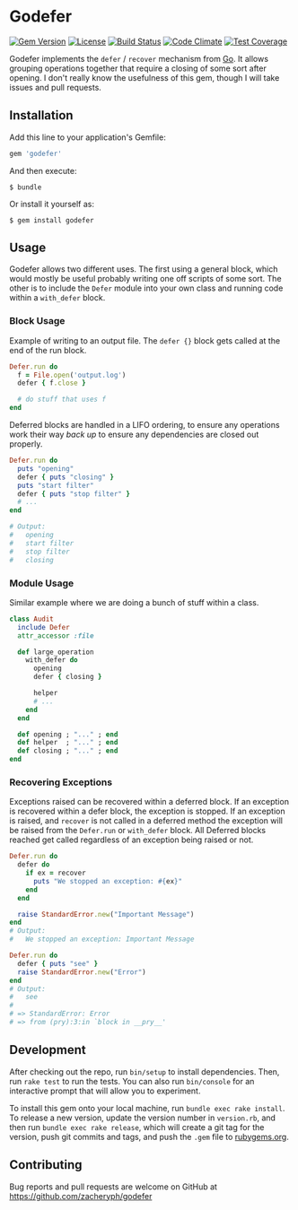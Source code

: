 # Godefer

[![Gem Version](https://img.shields.io/gem/v/godefer.svg)](https://rubygems.org/gems/godefer)
[![License](https://img.shields.io/badge/license-mit-blue.svg)](https://raw.githubusercontent.com/zacheryph/godefer/master/LICENSE)
[![Build Status](https://travis-ci.org/zacheryph/godefer.svg?branch=master)](https://travis-ci.org/zacheryph/godefer)
[![Code Climate](https://codeclimate.com/github/zacheryph/godefer/badges/gpa.svg)](https://codeclimate.com/github/zacheryph/godefer)
[![Test Coverage](https://codeclimate.com/github/zacheryph/godefer/badges/coverage.svg)](https://codeclimate.com/github/zacheryph/godefer/coverage)

Godefer implements the `defer` / `recover` mechanism from [Go](https://golang.org).  It allows grouping operations together that require a closing of some sort after opening.  I don't really know the usefulness of this gem, though I will take issues and pull requests.

## Installation

Add this line to your application's Gemfile:

```ruby
gem 'godefer'
```

And then execute:

    $ bundle

Or install it yourself as:

    $ gem install godefer

## Usage

Godefer allows two different uses.  The first using a general block, which would mostly be useful probably writing one off scripts of some sort.  The other is to include the `Defer` module into your own class and running code within a `with_defer` block.

### Block Usage

Example of writing to an output file.  The `defer {}` block gets called at the end of the run block.

```ruby
Defer.run do
  f = File.open('output.log')
  defer { f.close }

  # do stuff that uses f
end
```

Deferred blocks are handled in a LIFO ordering, to ensure any operations work their way _back up_ to ensure any dependencies are closed out properly.

```ruby
Defer.run do
  puts "opening"
  defer { puts "closing" }
  puts "start filter"
  defer { puts "stop filter" }
  # ...
end

# Output:
#   opening
#   start filter
#   stop filter
#   closing
```

### Module Usage

Similar example where we are doing a bunch of stuff within a class.

```ruby
class Audit
  include Defer
  attr_accessor :file

  def large_operation
    with_defer do
      opening
      defer { closing }

      helper
      # ...
    end
  end

  def opening ; "..." ; end
  def helper  ; "..." ; end
  def closing ; "..." ; end
end
```

### Recovering Exceptions

Exceptions raised can be recovered within a deferred block.  If an exception is recovered within a defer block, the exception is stopped.  If an exception is raised, and `recover` is not called in a deferred method the exception will be raised from the `Defer.run` or `with_defer` block.  All Deferred blocks reached get called regardless of an exception being raised or not.

```ruby
Defer.run do
  defer do
    if ex = recover
      puts "We stopped an exception: #{ex}"
    end
  end

  raise StandardError.new("Important Message")
end
# Output:
#   We stopped an exception: Important Message

Defer.run do
  defer { puts "see" }
  raise StandardError.new("Error")
end
# Output:
#   see
#
# => StandardError: Error
# => from (pry):3:in `block in __pry__'
```

## Development

After checking out the repo, run `bin/setup` to install dependencies. Then, run `rake test` to run the tests. You can also run `bin/console` for an interactive prompt that will allow you to experiment.

To install this gem onto your local machine, run `bundle exec rake install`. To release a new version, update the version number in `version.rb`, and then run `bundle exec rake release`, which will create a git tag for the version, push git commits and tags, and push the `.gem` file to [rubygems.org](https://rubygems.org).

## Contributing

Bug reports and pull requests are welcome on GitHub at https://github.com/zacheryph/godefer

